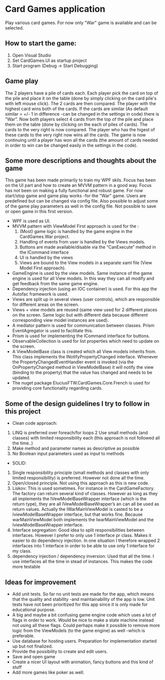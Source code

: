 # Card Games application
Play various card games. For now only "War" game is available and can be selected. 

## How to start the game: 
1. Open Visual Studio
2. Set CardGames.UI as startup project
3. Start program (Debug -> Start Debugging)

##  Game play
The 2 players have a pile of cards each. Each player pick the card on top of the pile and place it on the table (done by simply clicking on the card pile's with left mouse click). The 2 cards are then compared. The player with the highest card wins both of the cards. If the cards are similar (As default similar = +/- 1 in difference -can be changed in the settings in code) there is "War". Now both players select 4 cards from the top of the pile and place them on the table (done by clicking on the each of piles of cards). The cards to the very right is now compared. The player who has the higest of these cards to the very right now wins all the cards. The game is now continuing until a player has won all the cards (the amount of cards needed in order to win can be changed easily in the settings in the code). 

## Some more descriptions and thoughts about the game
This game has been made primarily to train my WPF skils. Focus has been on the UI part and how to create an MVVM pattern in a good way. Focus has not been on making a fully functional and robust game. For now start/stop game and game play works -for the "War" game. Users are predefined but can be changed via config file. Also possible to adjust some of the game play parameters as well in the config file. Not possible to save or open game in this first version.
- WPF is used as UI. 
- MVVM pattern with ViewModel First approach is used for the :
  1. (Most) game logic is handled by the game engine in the CardGames.War project. 
  2. Handling of events from user is handled by the Views models. 
  3. Buttons are made available/disable via the “CanExecute” method in the ICommand interface
  4. UI is handled by the views
  5. Views are bound to the View models in a separate xaml file (View Model First approach).
- GameEngine is used by the view models. Same instance of the game engine is used for all View models. In this way they can all modify and get feedback from the same game engine.
- Dependency injection (using an IOC container) is used. For this app the Autofac framework is used. 
- Views are split up in several views (user controls), which are responsible for different areas on the screen. 
- Views + view models are reused (same view used for 2 different places on the screen. Same logic but with different data because different corresponding view model instances are used).
-	A mediator pattern is used for communication between classes. Prism EventAgregator is used to facilitate this. 
-	Prism is used for implementing the ICommand interface for buttons.
-	ObservableCollection is used for list properties which need to update on the screen.
-	A ViewModelBase class is created which all View models inherits from. This class implements the INotifyPropertyChanged interface. Whenever the PropertyChangedEventHandler event is invoked (via the OnPropertyChanged method in ViewModelBase) it will notify the view (binding to the property) that the value has changed and needs to be updated. 
-	The nuget package EluciusFTW.CardGames.Core.French is used for providing core functionality regarding cards.

## Some of the design guidelines I try to follow in this project
-	Clean code approach:
  1. LINQ is preferred over foreach/for loops 
  2	Use small methods (and classes) with limited responsibility each (this approach is not followed all the time..)
  3. Make method and parameter names as descriptive as possible
  4. No Boolean input parameters used as input to methods
-	SOLID:
   1.	Single responsibility principle (small methods and classes with only limited responsibility) is preferred. However not done all the time. 
   2.	Open/closed principle. Not using this approach as this is new code. 
   3.	Liskov: This is used sometimes. For instance in the CardGameFactory. The factory can return several kind of classes. However as long as they all implements the   IVewModelBaseWrapper interface (which is the return type), they are all IVewModelBaseWrapper’s an can all be used as return values. Actually the IWarMainViewModel is casted to be a IviewModelBaseWrapper interface, but that works fine. Because warMainViewModel both implements the IwarMainViewModel and the IviewModelBaseWrapper interface.
   4.	Interface segregation: Good idea to split responsibilities between interfaces. However I prefer to only use 1 interface pr class. Makes it easier to do dependency injection. In one situation I therefore wrapped 2 interfaces into 1 interface in order to be able to use only 1 interface for my class. 
   5.	dependency injection / dependency inversion: Used that all the time. I use interfaces all the time in stead of instances. This makes the code more testable
   
## Ideas for improvement
-	Add unit tests. So far no unit tests are made for the app, which means that the quality and stability -and maintainability of the app is low. Unit tests have not been prioritized for this app since it is only made for educational purpose. 
-	A big and maybe a bit confusing game engine code which uses a lot of flags in order to work. Would be nice to make a state machine instead not using all these flags. Could perhaps make it possible to remove more logic from the ViewModels (to the game engine) as well -which is preferable. 
-	Use database for hosting users. Preparation for implementation started up but not finalized. 
-	Provide the possibility to create and edit users.
-	Save and open game
-	Create a nicer UI layout with animation, fancy buttons and this kind of stuff
-	Add more games like poker as well.
